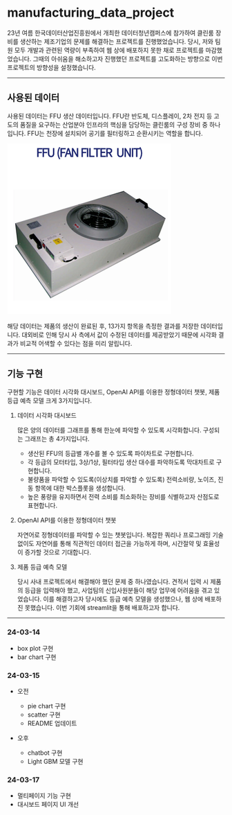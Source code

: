 # manufacturing_data_project
23년 여름 한국데이터산업진흥원에서 개최한 데이터청년캠퍼스에 참가하여 클린룸 장비를 생산하는 제조기업의 문제를 해결하는 프로젝트를 진행했었습니다. 당시, 저와 팀원 모두 개발과 관련된 역량이 부족하여 웹 상에 배포하지 못한 채로 프로젝트를 마감했었습니다. 그때의 아쉬움을 해소하고자 진행했던 프로젝트를 고도화하는 방향으로 이번 프로젝트의 방향성을 설정했습니다.

---

## 사용된 데이터
사용된 데이터는 FFU 생산 데이터입니다. FFU란 반도체, 디스플레이, 2차 전지 등 고도의 품질을 요구하는 산업분야 인프라의 핵심을 담당하는 클린룸의 구성 장비 중 하나입니다. FFU는 천장에 설치되어 공기를 필터링하고 순환시키는 역할을 합니다.



![image](https://github.com/iseunglee/manufacturing_data_project/blob/main/image.png)



해당 데이터는 제품의 생산이 완료된 후, 13가지 항목을 측정한 결과를 저장한 데이터입니다. 대외비로 인해 당시 사 측에서 값이 수정된 데이터를 제공받았기 때문에 시각화 결과가 비교적 어색할 수 있다는 점을 미리 알립니다.

---

## 기능 구현
구현할 기능은 데이터 시각화 대시보드, OpenAI API를 이용한 정형데이터 챗봇, 제품 등급 예측 모델 크게 3가지입니다.


1. 데이터 시각화 대시보드

    많은 양의 데이터를 그래프를 통해 한눈에 파악할 수 있도록 시각화합니다.
    구성되는 그래프는 총 4가지입니다.
    - 생산된 FFU의 등급별 개수를 볼 수 있도록 파이차트로 구현합니다.
    - 각 등급의 모터타입, 3상/1상, 필터타입 생산 대수를 파악하도록 막대차트로 구현합니다.
    - 불량품을 파악할 수 있도록(이상치를 파악할 수 있도록) 전력소비량, 노이즈, 진동 항목에 대한 박스플롯을 생성합니다.
    - 높은 풍량을 유지하면서 전력 소비를 최소화하는 장비를 식별하고자 산점도로 표현합니다.

2. OpenAI API를 이용한 정형데이터 챗봇
   
    자연어로 정형데이터를 파악할 수 있는 챗봇입니다.
    복잡한 쿼리나 프로그래밍 기술 없이도 자연어를 통해 직관적인 데이터 접근을 가능하게 하며, 시간절약 및 효율성이 증가할 것으로 기대합니다.

3. 제품 등급 예측 모델

    당시 사내 프로젝트에서 해결해야 했던 문제 중 하나였습니다. 견적서 입력 시 제품의 등급을 입력해야 했고, 사업팀의 신입사원분들이 해당 업무에 어려움을 겪고 있었습니다. 이를 해결하고자 당시에도 등급 예측 모델을 생성했으나, 웹 상에 배포하진 못했습니다. 이번 기회에 streamlit을 통해 배포하고자 합니다.

---

### 24-03-14
- box plot 구현
- bar chart 구현

### 24-03-15
- 오전
    - pie chart 구현
    - scatter 구현
    - README 업데이트

- 오후
    - chatbot 구현
    - Light GBM 모델 구현

### 24-03-17
- 멀티페이지 기능 구현
- 대시보드 페이지 UI 개선
